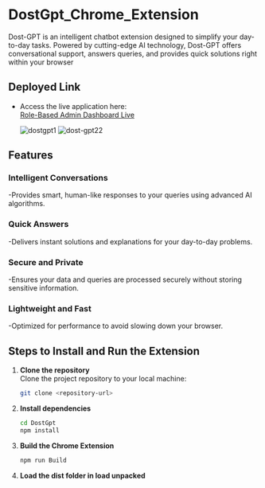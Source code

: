 # DostGpt_Chrome_Extension
Dost-GPT is an intelligent chatbot extension designed to simplify your day-to-day tasks. Powered by cutting-edge AI technology, Dost-GPT offers conversational support, answers queries, and provides quick solutions right within your browser

## Deployed Link

- Access the live application here:  
  [Role-Based Admin Dashboard Live](https://)

  ![dostgpt1](https://github.com/user-attachments/assets/b0c19201-9317-415c-8575-2aeec40e8b76)
  ![dost-gpt22](https://github.com/user-attachments/assets/9818b9eb-4b86-4af3-92ed-cdfc15505965)

## Features

### Intelligent Conversations
-Provides smart, human-like responses to your queries using advanced AI algorithms.

### Quick Answers
-Delivers instant solutions and explanations for your day-to-day problems.

### Secure and Private
-Ensures your data and queries are processed securely without storing sensitive information.

### Lightweight and Fast
-Optimized for performance to avoid slowing down your browser.


## Steps to Install and Run the Extension

1. **Clone the repository**  
   Clone the project repository to your local machine:  
   ```bash
   git clone <repository-url>
2. **Install dependencies**  
   ```bash
   cd DostGpt
   npm install
3. **Build the Chrome Extension**  
   ```bash
   npm run Build
4. **Load the dist folder in load unpacked**



